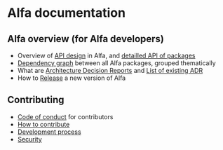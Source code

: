 # Alfa documentation

## Alfa overview (for Alfa developers)

* Overview of [API design](api.md) in Alfa, and [detailled API of packages](api/index.md#packages)
* [Dependency graph](dependency-graph.png) between all Alfa packages, grouped thematically
* What are [Architecture Decision Reports](architecture.md) and [List of existing ADR](architecture/)  
* How to [Release](releasing.md) a new version of Alfa  

## Contributing

* [Code of conduct](code-of-conduct.md) for contributors
* [How to contribute](contributing.md)
* [Development process](process.md)
* [Security](security.md)
